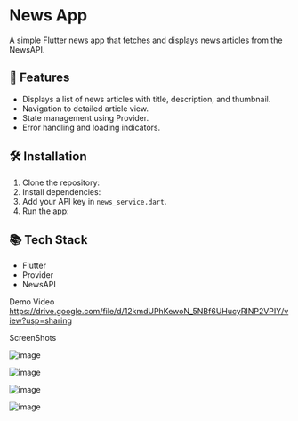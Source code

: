 # News App

A simple Flutter news app that fetches and displays news articles from the NewsAPI.

## 🚀 Features
- Displays a list of news articles with title, description, and thumbnail.
- Navigation to detailed article view.
- State management using Provider.
- Error handling and loading indicators.

## 🛠️ Installation
1. Clone the repository:
2. Install dependencies:
3. Add your API key in `news_service.dart`.
4. Run the app:

## 📚 Tech Stack
- Flutter
- Provider
- NewsAPI

Demo Video
https://drive.google.com/file/d/12kmdUPhKewoN_5NBf6UHucyRINP2VPIY/view?usp=sharing


ScreenShots

![image](https://github.com/user-attachments/assets/6601b32b-1083-4318-b99f-9022790fe358)

![image](https://github.com/user-attachments/assets/e58750c8-05d7-48cc-9f5a-a6cc742f7758)

![image](https://github.com/user-attachments/assets/d32290c2-4e04-4cb5-ac2c-3836aca923fb)

![image](https://github.com/user-attachments/assets/c333d9fa-fd1b-4b60-aac3-c586dd1afcfe)


